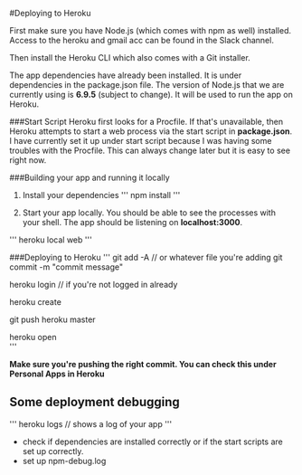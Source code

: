 #Deploying to Heroku

First make sure you have Node.js (which comes with npm as well) installed. 
Access to the heroku and gmail acc can be found in the Slack channel.

Then install the Heroku CLI which also comes with a Git installer. 

The app dependencies have already been installed. It is under dependencies in the package.json file. 
The version of Node.js that we are currently using is **6.9.5** (subject to change). It will be used to run the app on Heroku.

###Start Script
Heroku first looks for a Procfile. If that's unavailable, then Heroku attempts to start a web process via the
start script in **package.json**. I have currently set it up under start script because I was having some troubles
with the Procfile. This can always change later but it is easy to see right now. 

###Building your app and running it locally
1. Install your dependencies
'''
npm install
'''

2. Start your app locally. You should be able to see the processes with your shell. The app should be listening on **localhost:3000**.

'''
heroku local web
'''

###Deploying to Heroku
'''
git add -A 				// or whatever file you're adding
git commit -m "commit message"

heroku login				// if you're not logged in already

heroku create

git push heroku master

heroku open			
'''

**Make sure you're pushing the right commit. You can check this under Personal Apps in Heroku**

## Some deployment debugging
'''
heroku logs				// shows a log of your app
''' 

- check if dependencies are installed correctly or if the start scripts are set up correctly.
- set up npm-debug.log


